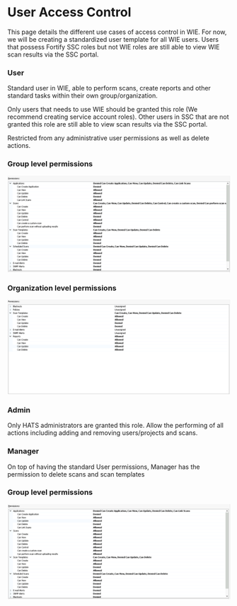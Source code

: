 # User Access Control

This page details the different use cases of access control in WIE. For now, we will be creating a standardized user template for all WIE users. Users that possess Fortify SSC roles but not WIE roles are still able to view WIE scan results via the SSC portal.

<!-- tabs:start -->
### **User**

Standard user in WIE, able to perform scans, create reports and other standard tasks within their own group/organization.

Only users that needs to use WIE should be granted this role (We recommend creating service account roles). Other users in SSC that are not granted this role are still able to view scan results via the SSC portal.

Restricted from any administrative user permissions as well as delete actions.

### Group level permissions

<kbd>![Group Level Permissions](webinspect-user-group-perms.png)

### Organization level permissions

<kbd>![Organization Level Permissions](webinspect-user-org-perms.png)



### **Admin**
Only HATS administrators are granted this role. Allow the performing of all actions including adding and removing users/projects and scans.	


### **Manager**
On top of having the standard User permissions, Manager has the permission to delete scans and scan templates	

### Group level permissions

<kbd>![Group Level Permissions](webinspect-manager-group-perms.png)

<!-- tabs:end -->
